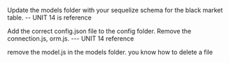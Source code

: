 Update the models folder with your sequelize schema for the black market table.  -- UNIT 14 is reference

Add the correct config.json file to the config folder. Remove the connection.js, orm.js.  --- UNIT 14 reference

remove the model.js in the models folder.  you know how to delete a file